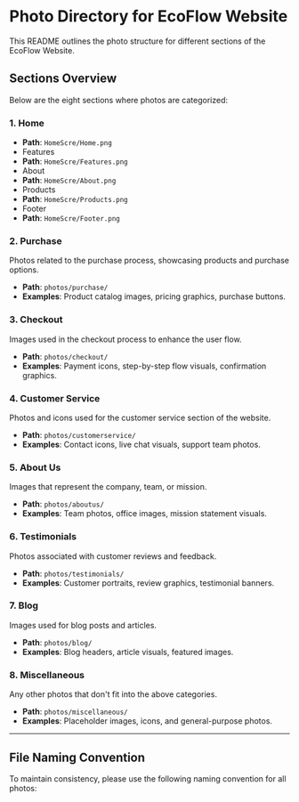 # Photo Directory for EcoFlow Website

This README outlines the photo structure for different sections of the EcoFlow Website.

## Sections Overview

Below are the eight sections where photos are categorized:

### 1. Home
- **Path**: `HomeScre/Home.png`
-  Features
- **Path**: `HomeScre/Features.png`
- About
- **Path**: `HomeScre/About.png`
- Products
- **Path**: `HomeScre/Products.png`
- Footer
- **Path**: `HomeScre/Footer.png`

### 2. Purchase
Photos related to the purchase process, showcasing products and purchase options.

- **Path**: `photos/purchase/`
- **Examples**: Product catalog images, pricing graphics, purchase buttons.

### 3. Checkout
Images used in the checkout process to enhance the user flow.

- **Path**: `photos/checkout/`
- **Examples**: Payment icons, step-by-step flow visuals, confirmation graphics.

### 4. Customer Service
Photos and icons used for the customer service section of the website.

- **Path**: `photos/customerservice/`
- **Examples**: Contact icons, live chat visuals, support team photos.

### 5. About Us
Images that represent the company, team, or mission.

- **Path**: `photos/aboutus/`
- **Examples**: Team photos, office images, mission statement visuals.

### 6. Testimonials
Photos associated with customer reviews and feedback.

- **Path**: `photos/testimonials/`
- **Examples**: Customer portraits, review graphics, testimonial banners.

### 7. Blog
Images used for blog posts and articles.

- **Path**: `photos/blog/`
- **Examples**: Blog headers, article visuals, featured images.

### 8. Miscellaneous
Any other photos that don't fit into the above categories.

- **Path**: `photos/miscellaneous/`
- **Examples**: Placeholder images, icons, and general-purpose photos.

---

## File Naming Convention

To maintain consistency, please use the following naming convention for all photos:
